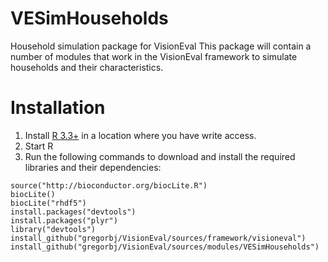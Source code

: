 # VESimHouseholds
Household simulation package for VisionEval
This package will contain a number of modules that work in the VisionEval framework to simulate households and their characteristics.

# Installation
  1. Install [R 3.3+](https://cran.r-project.org) in a location where you have write access.
  2. Start R
  3. Run the following commands to download and install the required libraries and their dependencies:

```
source("http://bioconductor.org/biocLite.R")
biocLite()
biocLite("rhdf5")
install.packages("devtools")
install.packages("plyr")
library("devtools")
install_github("gregorbj/VisionEval/sources/framework/visioneval")
install_github("gregorbj/VisionEval/sources/modules/VESimHouseholds")
```
